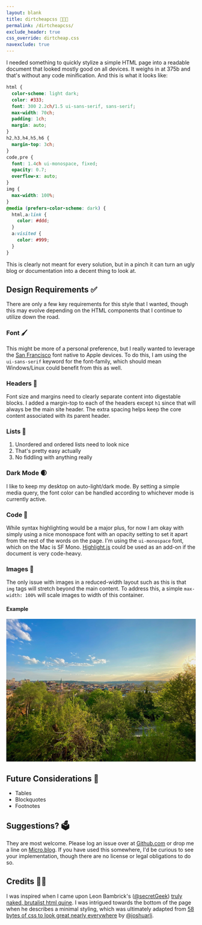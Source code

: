 ```yaml
---
layout: blank
title: dirtcheapcss 👨🏼‍💻
permalink: /dirtcheapcss/
exclude_header: true
css_override: dirtcheap.css
navexclude: true
---
```


I needed something to quickly stylize a simple HTML page
into a readable document that looked mostly good on all
devices. It weighs in at 375b and that's without any code
minification. And this is what it looks like:

```css
html {
  color-scheme: light dark;
  color: #333;
  font: 300 2.2ch/1.5 ui-sans-serif, sans-serif;
  max-width: 70ch;
  padding: 1ch;
  margin: auto;
}
h2,h3,h4,h5,h6 {
  margin-top: 3ch;
}
code,pre {
  font: 1.4ch ui-monospace, fixed;
  opacity: 0.7;
  overflow-x: auto;
}
img {
  max-width: 100%;
}
@media (prefers-color-scheme: dark) {
  html,a:link {
    color: #ddd;
  }
  a:visited {
    color: #999;
  }
}
```

This is clearly not meant for every solution, but in a pinch
it can turn an ugly blog or documentation into a decent
thing to look at.

## Design Requirements ✅

There are only a few key requirements for this style that I
wanted, though this may evolve depending on the HTML components
that I continue to utilize down the road.

### Font 🖌

This might be more of a personal preference, but I really
wanted to leverage the
[San Francisco](https://developer.apple.com/fonts/)
font native to Apple devices. To do this, I am using the
`ui-sans-serif` keyword for the font-family, which
should mean Windows/Linux could benefit from this as well.

### Headers 📰

Font size and margins need to clearly separate content
into digestable blocks. I added a margin-top to each of the
headers except `h1` since that will always be
the main site header. The extra spacing helps keep the core
content associated with its parent header.

### Lists 📝

1. Unordered and ordered lists need to look nice
2. That's pretty easy actually
3. No fiddling with anything really

### Dark Mode 🌒

I like to keep my desktop on auto-light/dark mode. By setting
a simple media query, the font color can be handled according to
whichever mode is currently active.

### Code 🤖

While syntax highlighting would be a major plus, for now I am
okay with simply using a nice monospace font with an opacity
setting to set it apart from the rest of the words on the page.
I'm using the `ui-monospace` font, which on the Mac is
SF Mono.
[Highlight.js](https://github.com/highlightjs/highlight.js)
could be used as an add-on if the document is very code-heavy.

### Images 🌄

The only issue with images in a reduced-width layout such as this
is that `img` tags will stretch beyond the main content.
To address this, a simple `max-width: 100%` will scale
images to width of this container.

#### Example

![Sample Image](/assets/img/sample.jpg)

## Future Considerations 🚀

* Tables
* Blockquotes
* Footnotes

## Suggestions? 🗳

They are most welcome. Please log an issue over at
[Github.com](https://github.com/peterrother/dirtcheapcss/issues)
or drop me a line on
[Micro.blog](https://micro.blog/peterrother). If you
have used this somewhere, I'd be curious to see your implementation,
though there are no license or legal obligations to do so.

## Credits 👋🏼

I was inspired when I came upon Leon Bambrick's
([@secretGeek](https://github.com/secretGeek))
[truly naked, brutalist html quine](https://secretgeek.github.io/html_wysiwyg/html.html).
I was intrigued towards the bottom
of the page when he describes a minimal styling, which was ultimately
adapted from
[58 bytes of css to look great nearly everywhere](https://jrl.ninja/etc/1/)
by [@joshuarli](https://github.com/joshuarli).
